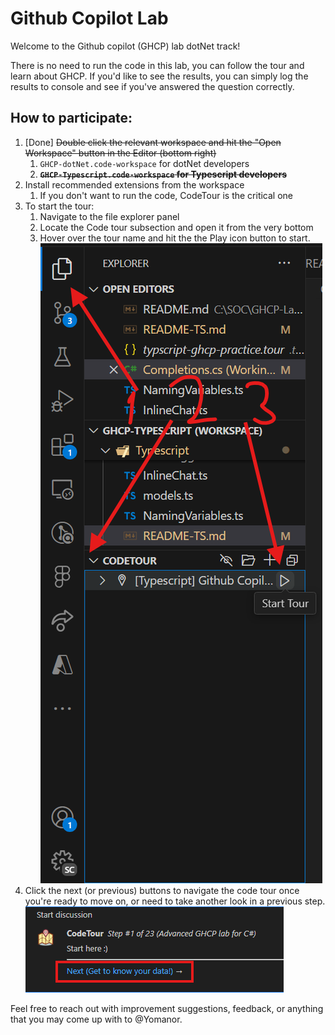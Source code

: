 # Github Copilot Lab

Welcome to the Github copilot (GHCP) lab dotNet track!

There is no need to run the code in this lab, you can follow the tour and learn about GHCP. 
If you'd like to see the results, you can simply log the results to console and see if you've answered the question correctly.

## How to participate:
1. [Done] ~~Double click the relevant workspace and hit the "Open Workspace" button in the Editor (bottom right)~~
	1. `GHCP-dotNet.code-workspace` for dotNet developers
	2. ~~**`GHCP-Typescript.code-workspace` for Typescript developers**~~
2. Install recommended extensions from the workspace
	1. If you don't want to run the code, CodeTour is the critical one
3. To start the tour:
	1. Navigate to the file explorer panel
	2. Locate the Code tour subsection and open it from the very bottom
	3. Hover over the tour name and hit the the Play icon button to start. 
	![Code tour starting place](../../assets/image-2.png)
4. Click the next (or previous) buttons to navigate the code tour once you're ready to move on, or need to take another look in a previous step.
![Next Code tour step](../../assets/image-3.png)

Feel free to reach out with improvement suggestions, 
feedback, or anything that you may come up with to @Yomanor.

